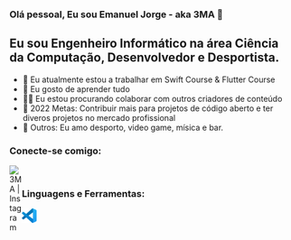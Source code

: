  ### Olá pessoal, Eu sou Emanuel Jorge - aka 3MA 👋

 ## Eu sou Engenheiro Informático na área Ciência da Computação, Desenvolvedor e Desportista.
 - 🔨 Eu atualmente estou a trabalhar em Swift Course & Flutter Course
 - 🌱 Eu gosto de aprender tudo
 - 👯‍♂️ Eu estou procurando colaborar com outros criadores de conteúdo
 - 🥅 2022 Metas: Contribuir mais para projetos de código aberto e ter diveros projetos no mercado profissional
 - 💫 Outros: Eu amo desporto, video game, mísica e bar.

 ### Conecte-se comigo:

[<img align="left" alt="3MA | Instagram" width="22px" src="https://cdn.jsdelivr.net/npm/simple-icons@v3/icons/instagram.svg" />][instagram]

<br />

### Linguagens e Ferramentas:

<img align="left" alt="Visual Studio Code" width="26px" src="https://raw.githubusercontent.com/github/explore/80688e429a7d4ef2fca1e82350fe8e3517d3494d/topics/visual-studio-code/visual-studio-code.png" />

<br />
<br />

[instagram]:https://www.instagram.com/3ma_application/
